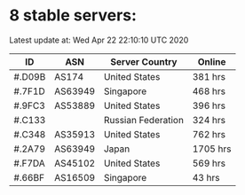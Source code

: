 # 8 stable servers:

Latest update at: Wed Apr 22 22:10:10 UTC 2020

| ID | ASN | Server Country | Online |
| -- | --- | -------------- | ------ |
| #.D09B | AS174 | United States | 381 hrs |
| #.7F1D | AS63949 | Singapore | 468 hrs |
| #.9FC3 | AS53889 | United States | 396 hrs |
| #.C133 |  | Russian Federation | 324 hrs |
| #.C348 | AS35913 | United States | 762 hrs |
| #.2A79 | AS63949 | Japan | 1705 hrs |
| #.F7DA | AS45102 | United States | 569 hrs |
| #.66BF | AS16509 | Singapore | 43 hrs |

